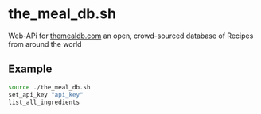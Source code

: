 # the_meal_db.sh
Web-APi for [themealdb.com](https://www.themealdb.com) an open, crowd-sourced database of Recipes from around the world

## Example
```bash
source ./the_meal_db.sh
set_api_key "api_key"
list_all_ingredients
```
